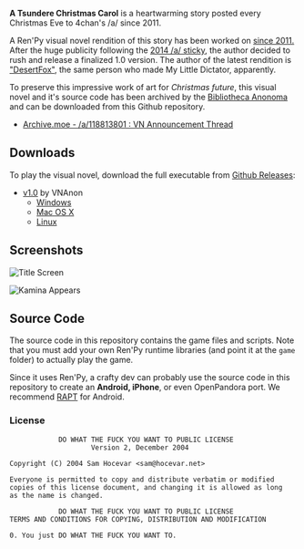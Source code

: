 **A Tsundere Christmas Carol** is a heartwarming story posted every Christmas Eve to 4chan's /a/ since 2011.

A Ren'Py visual novel rendition of this story has been worked on [since 2011.](http://lemmasoft.renai.us/forums/viewtopic.php?f=8&t=13155) After the huge publicity following the [2014 /a/ sticky](https://archive.moe/a/thread/118778767), the author decided to rush and release a finalized 1.0 version. The author of the latest rendition is ["DesertFox"](http://boards.4chan.org/a/thread/118778767/a-tsundere-christmas-carol#p118815355), the same person who made My Little Dictator, apparently.

To preserve this impressive work of art for *Christmas future*, this visual novel and it's source code has been archived by the [Bibliotheca Anonoma](http://github.com/bibanon/bibanon/wiki) and can be downloaded from this Github repository.

* [Archive.moe - /a/118813801 : VN Announcement Thread](http://archive.moe/a/thread/118813801)

## Downloads

To play the visual novel, download the full executable from [Github Releases](https://github.com/bibanon/a-tsundere-christmas-carol/releases):

* [v1.0](https://github.com/bibanon/a-tsundere-christmas-carol/releases/tag/v1.0) by VNAnon
  * [Windows](https://github.com/bibanon/a-tsundere-christmas-carol/releases/download/v1.0/A-Tsundere-Carol-1.0-win.zip)
  * [Mac OS X](https://github.com/bibanon/a-tsundere-christmas-carol/releases/download/v1.0/A-Tsundere-Carol-1.0-mac.zip)
  * [Linux](https://github.com/bibanon/a-tsundere-christmas-carol/releases/download/v1.0/A-Tsundere-Carol-1.0-linux.tar.bz2)

## Screenshots

![Title Screen](http://i.imgur.com/R2UTmUd.png)

![Kamina Appears](http://i.imgur.com/dDp1RLu.png)

## Source Code

The source code in this repository contains the game files and scripts. Note that you must add your own Ren'Py runtime libraries (and point it at the `game` folder) to actually play the game.

Since it uses Ren'Py, a crafty dev can probably use the source code in this repository to create an **Android, iPhone**, or even OpenPandora port. We recommend [RAPT](http://github.com/renpy/rapt) for Android.

### License

                DO WHAT THE FUCK YOU WANT TO PUBLIC LICENSE
                        Version 2, December 2004

    Copyright (C) 2004 Sam Hocevar <sam@hocevar.net>

    Everyone is permitted to copy and distribute verbatim or modified
    copies of this license document, and changing it is allowed as long
    as the name is changed.

                DO WHAT THE FUCK YOU WANT TO PUBLIC LICENSE
    TERMS AND CONDITIONS FOR COPYING, DISTRIBUTION AND MODIFICATION

    0. You just DO WHAT THE FUCK YOU WANT TO.
